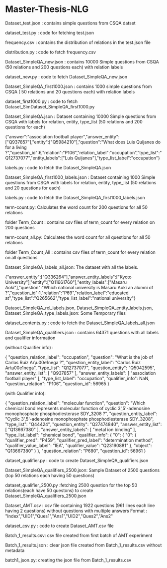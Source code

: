 # Master-Thesis-NLG

Dataset_test.json : contains simple questions from CSQA datset

dataset_test.py : code for fetching test.json


frequency.csv : contains the distribution of relations in the test.json file

distribution.py : code to fetch frequency.csv


Dataset_SimpleQA_new.json : contains 10000 Simple questions from CSQA (50 relations and 200 questions each) with relation labels

dataset_new.py : code to fetch Dataset_SimpleQA_new.json

Dataset_SimpleQA_first1000.json : contains 1000 simple questions from CSQA ( 50 relations and 20 questions each) with relation labels

dataset_first1000.py : code to fetch Dataset_SimDataset_SimpleQA_first1000.py


Dataset_SimpleQA.json : Dataset containing 10000 Simple questions from CSQA with labels for relation, entity, type_list (50 relations and 200 questions for each)

{"answer":"association football player","answer_entity":["Q937857"],"entity":["Q5984210"],"question":"What does Luis Quijanes do for a living ?","question_id":6,"relation":"P106","relation_label":"occupation","type_list":"Q12737077","entity_labels":["Luis Quijanes"],"type_list_label":"occupation"}

labels.py : code to fetch the Dataset_SimpleQA.json


Dataset_SimpleQA_first1000_labels.json : Dataset containing 1000 Simple questions from CSQA with labels for relation, entity, type_list (50 relations and 20 questions for each)

labels.py : code to fetch the Dataset_SimpleQA_first1000_labels.json


term-count.py: Calculates the word count for 200 questions for all 50 relations

folder Term_Count : contains csv files of term_count for every relation on 200 questions 


term-count_all.py: Calculates the word count for all questions for all 50 relations

folder Term_Count_All : contains csv files of term_count for every relation on all questions

Dataset_SimpleQA_labels_all.json: The dataset with all the labels.
 
{"answer_entity":["Q336264"],"answer_entity_labels":["Kyoto University"],"entity":["Q11661760"],"entity_labels":["Masaru Aoki"],"question":"Which national university is Masaru Aoki an alumni of ?","question_id":1,"relation":"P69","relation_label":"educated at","type_list":"Q265662","type_list_label":"national university"}


Dataset_SimpleQA_rel_labels.json, Dataset_SimpleQA_entity_labels.json, Dataset_SimpleQA_type_labels.json: Some Temporary files

dataset_contents.py : code to fetch the Dataset_SimpleQA_labels_all.json 


Dataset_SimpleQA_qualifiers.json : contains 64371 questions with all labels and qualifier information

(without Qualifier info) :

{
    "question_relation_label": "occupation",
    "question": "What is the job of Carlos Ruiz Ar\u00e1nega ?",
    "question_entity_label": "Carlos Ruiz Ar\u00e1nega",
    "type_list": "Q12737077",
    "question_entity": "Q5042595",
    "answer_entity_list": [
      "Q937857"
    ],
    "answer_entity_labels": [
      "association football player"
    ],
    "type_list_label": "occupation",
    "qualifier_info": NaN,
    "question_relation": "P106",
    "question_id": 56965
  }

(with Qualifier info):

{
    "question_relation_label": "molecular function",
    "question": "Which chemical bond represents molecular function of cyclic 3',5'-adenosine monophosphate phosphodiesterase    SDY_3208 ?",
    "question_entity_label": "Cyclic 3',5'-adenosine monophosphate phosphodiesterase SDY_3208",
    "type_list": "Q44424",
    "question_entity": "Q27474840",
    "answer_entity_list": [
      "Q13667380"
    ],
    "answer_entity_labels": [
      "metal ion binding"
    ],
    "type_list_label": "chemical bond",
    "qualifier_info": {
      "0": {
        "0": {
          "qualifier_pred": "P459",
          "qualifier_pred_label": "determination method",
          "qualifier_value_label": "IEA",
          "qualifier_value": "Q23190881"
        },
        "object": "Q13667380"
      }
    },
    "question_relation": "P680",
    "question_id": 56961
  }

dataset_qualifier.py : code to create Dataset_SimpleQA_qualifiers.json

Dataset_SimpleQA_qualifiers_2500.json: Sample Dataset of 2500 questions (top 50 relations each having 50 questions)  

dataset_qualifier_2500.py :fetching 2500 question for the top 50 relations(each have 50 questons) to create Dataset_SimpleQA_qualifiers_2500.json 

Dataset_AMT.csv : csv file containing 1922 questions (961 lines each line having 2 questions) without questions with multiple answers 
Format : "Index","UID1","Ques1","Ans1","UID2","Ques2","Ans2"

dataset_csv.py : code to create Dataset_AMT.csv file

Batch_1_results.csv: csv file created from first batch of AMT experiment

Batch_1_results.json : clear json file created from Batch_1_results.csv without metadata

batch1_json.py: creating the json file from Batch_1_results.csv
